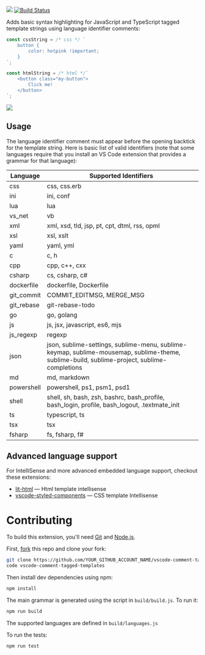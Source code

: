 [![](https://vsmarketplacebadge.apphb.com/version/bierner.comment-tagged-templates.svg)](https://marketplace.visualstudio.com/items?itemName=bierner.comment-tagged-templates)
[![Build Status](https://travis-ci.org/mjbvz/vscode-comment-tagged-templates.svg?branch=master)](https://travis-ci.org/mjbvz/vscode-comment-tagged-templates)

Adds basic syntax highlighting for JavaScript and TypeScript tagged template strings using language identifier comments:

```ts
const cssString = /* css */ `
    button {
        color: hotpink !important;
    }
`;

const htmlString = /* html */`
    <button class="my-button">
        Click me!
    </button>
`;
```

![](https://github.com/mjbvz/vscode-comment-tagged-templates/raw/master/docs/example.png)


## Usage
The language identifier comment must appear before the opening backtick for the template string. Here is basic list of valid identifiers (note that some languages require that you install an VS Code extension that provides a grammar for that language):

<!--BEGIN_LANG_TABLE-->
| Language      | Supported Identifiers|
| ------------- | ---------------------|
| css | css, css.erb |
| ini | ini, conf |
| lua | lua |
| vs_net | vb |
| xml | xml, xsd, tld, jsp, pt, cpt, dtml, rss, opml |
| xsl | xsl, xslt |
| yaml | yaml, yml |
| c | c, h |
| cpp | cpp, c++, cxx |
| csharp | cs, csharp, c# |
| dockerfile | dockerfile, Dockerfile |
| git_commit | COMMIT_EDITMSG, MERGE_MSG |
| git_rebase | git-rebase-todo |
| go | go, golang |
| js | js, jsx, javascript, es6, mjs |
| js_regexp | regexp |
| json | json, sublime-settings, sublime-menu, sublime-keymap, sublime-mousemap, sublime-theme, sublime-build, sublime-project, sublime-completions |
| md | md, markdown |
| powershell | powershell, ps1, psm1, psd1 |
| shell | shell, sh, bash, zsh, bashrc, bash_profile, bash_login, profile, bash_logout, .textmate_init |
| ts | typescript, ts |
| tsx | tsx |
| fsharp | fs, fsharp, f# |
<!--END_LANG_TABLE-->

## Advanced language support
For IntelliSense and more advanced embedded language support, checkout these extensions:

* [lit-html](https://marketplace.visualstudio.com/items?itemName=bierner.lit-html) — Html template intellisense
* [vscode-styled-components](https://marketplace.visualstudio.com/items?itemName=jpoissonnier.vscode-styled-components) — CSS template Intellisense


# Contributing

To build this extension, you'll need [Git](https://git-scm.com/downloads) and [Node.js](https://nodejs.org/).

First, [fork](https://help.github.com/articles/fork-a-repo/) this repo and clone your fork:

```bash
git clone https://github.com/YOUR_GITHUB_ACCOUNT_NAME/vscode-comment-tagged-templates.git
code vscode-comment-tagged-templates
```

Then install dev dependencies using npm:

```bash
npm install
```

The main grammar is generated using the script in `build/build.js`. To run it:

```bash
npm run build
```

The supported languages are defined in `build/languages.js`

To run the tests:

```bash
npm run test
```